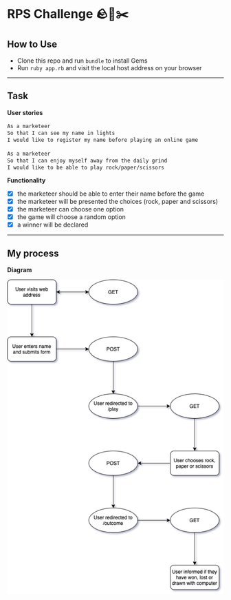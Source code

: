 # RPS Challenge 🪨📄✂️

## How to Use

- Clone this repo and run ``bundle`` to install Gems
- Run ``ruby app.rb`` and visit the local host address on your browser

---

## Task

__User stories__

```
As a marketeer
So that I can see my name in lights
I would like to register my name before playing an online game

As a marketeer
So that I can enjoy myself away from the daily grind
I would like to be able to play rock/paper/scissors
```

__Functionality__

- [x] the marketeer should be able to enter their name before the game
- [x] the marketeer will be presented the choices (rock, paper and scissors)
- [x] the marketeer can choose one option
- [x] the game will choose a random option
- [x] a winner will be declared

---

## My process

__Diagram__

![RPS Diagram](rps-diagram.png)